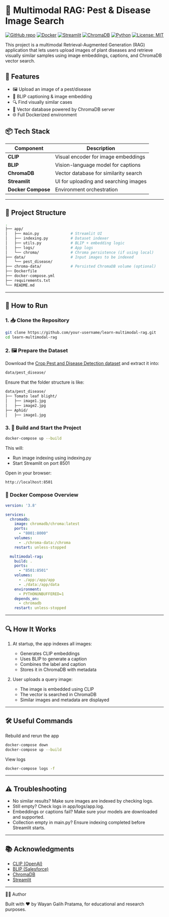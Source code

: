 # 🌿 Multimodal RAG: Pest & Disease Image Search


[![GitHub repo](https://img.shields.io/badge/GitHub-Repo-black?logo=github)](https://github.com/your-username/learn-multimodal-rag) [![Docker](https://img.shields.io/badge/Built%20with-Docker-blue?logo=docker)](https://www.docker.com/) [![Streamlit](https://img.shields.io/badge/Powered%20by-Streamlit-orange?logo=streamlit)](https://streamlit.io/) [![ChromaDB](https://img.shields.io/badge/Vector%20DB-ChromaDB-purple)](https://www.trychroma.com/) [![Python](https://img.shields.io/badge/Python-3.10-blue?logo=python)](https://www.python.org/downloads/release/python-3100/) [![License: MIT](https://img.shields.io/badge/License-MIT-green.svg)](https://opensource.org/licenses/MIT)


This project is a multimodal Retrieval-Augmented Generation (RAG) application that lets users upload images of plant diseases and retrieve visually similar samples using image embeddings, captions, and ChromaDB vector search.

## 🧰 Features
- 🖼️ Upload an image of a pest/disease
- 🤖 BLIP captioning & image embedding
- 🔍 Find visually similar cases
- 💾 Vector database powered by ChromaDB server
- 🌐 Full Dockerized environment


## 📦 Tech Stack

| Component         | Description                         |
|------------------|-------------------------------------|
| **CLIP**         | Visual encoder for image embeddings |
| **BLIP**         | Vision-language model for captions  |
| **ChromaDB**     | Vector database for similarity search |
| **Streamlit**    | UI for uploading and searching images |
| **Docker Compose** | Environment orchestration            |

---

## 📁 Project Structure

```bash
.
├── app/
│   ├── main.py              # Streamlit UI
│   ├── indexing.py          # Dataset indexer
│   ├── utils.py             # BLIP + embedding logic
│   ├── logs/                # App logs
│   └── chroma/              # Chroma persistence (if using local)
├── data/                    # Input images to be indexed
│   └── pest_disease/
├── chroma-data/             # Persisted ChromaDB volume (optional)
├── Dockerfile
├── docker-compose.yml
├── requirements.txt
└── README.md
```


---

## 🚀 How to Run

### 1. 📥 Clone the Repository

```bash
git clone https://github.com/your-username/learn-multimodal-rag.git
cd learn-multimodal-rag
```

### 2. 🖼️ Prepare the Dataset

Download the [Crop Pest and Disease Detection dataset](https://www.kaggle.com/datasets/nirmalsankalana/crop-pest-and-disease-detection) and extract it into:

```bash
data/pest_disease/
```

Ensure that the folder structure is like:

```bash
data/pest_disease/
├── Tomato leaf blight/
│   ├── image1.jpg
│   ├── image2.jpg
├── Aphid/
│   ├── image1.jpg
```

### 3. 🐳 Build and Start the Project

```bash
docker-compose up --build
```

This will:
- Run image indexing using indexing.py
- Start Streamlit on port 8501

Open in your browser:

```bash
http://localhost:8501
```

### 🔧 Docker Compose Overview

```yaml
version: '3.8'

services:
  chromadb:
    image: chromadb/chroma:latest
    ports:
      - "8001:8000"
    volumes:
      - ./chroma-data:/chroma
    restart: unless-stopped

  multimodal-rag:
    build: .
    ports:
      - "8501:8501"
    volumes:
      - ./app:/app/app
      - ./data:/app/data
    environment:
      - PYTHONUNBUFFERED=1
    depends_on:
      - chromadb
    restart: unless-stopped

```

---

## 🔍 How It Works

1. At startup, the app indexes all images:
   - Generates CLIP embeddings
   - Uses BLIP to generate a caption
   - Combines the label and caption
   - Stores it in ChromaDB with metadata

2. User uploads a query image:
   - The image is embedded using CLIP
   - The vector is searched in ChromaDB
   - Similar images and metadata are displayed

---

## 🛠️ Useful Commands

Rebuild and rerun the app

```bash
docker-compose down
docker-compose up --build
```

View logs

```bash
docker-compose logs -f
```

---

## ⚠️ Troubleshooting

- No similar results?
  Make sure images are indexed by checking logs.
- Still empty?
  Check logs in app/logs/app.log.
- Embeddings or captions fail?
  Make sure your models are downloaded and supported.
- Collection empty in main.py?
  Ensure indexing completed before Streamlit starts.

---

## 📚 Acknowledgments
- [CLIP (OpenAI)](https://github.com/openai/CLIP)
- [BLIP (Salesforce)](https://github.com/salesforce/BLIP)
- [ChromaDB](https://www.trychroma.com/)
- [Streamlit](https://streamlit.io/)

---

👨‍🔬 Author

Built with ❤️ by Wayan Galih Pratama, for educational and research purposes.
